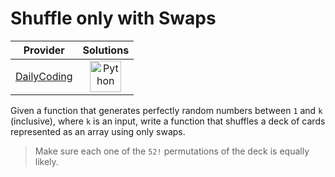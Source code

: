 # Shuffle only with Swaps

<!-- INFO TABLE BEGIN -->

| Provider                                              | Solutions                                                                                                                                        |
| :---------------------------------------------------: | :----------------------------------------------------------------------------------------------------------------------------------------------: |
| [DailyCoding](../../../docs/providers/DailyCoding.md) | [<img src="https://res.cloudinary.com/rascaltwo/image/upload/v1631924087/python_xzdlti.svg" alt="Python" title="Python" width="50" />](solve.py) |

<!-- INFO TABLE END -->

Given a function that generates perfectly random numbers between `1` and `k` (inclusive), where `k` is an input, write a function that shuffles a deck of cards represented as an array using only swaps.

> Make sure each one of the `52!` permutations of the deck is equally likely.
